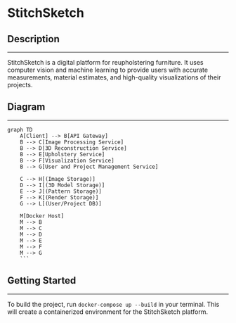 # StitchSketch

## Description
------------------

StitchSketch is a digital platform for reupholstering furniture. It uses computer vision and machine learning to provide users with accurate measurements, material estimates, and high-quality visualizations of their projects.

## Diagram
------------------

````mermaid
graph TD
    A[Client] --> B[API Gateway]
    B --> C[Image Processing Service]
    B --> D[3D Reconstruction Service]
    B --> E[Upholstery Service]
    B --> F[Visualization Service]
    B --> G[User and Project Management Service]

    C --> H[(Image Storage)]
    D --> I[(3D Model Storage)]
    E --> J[(Pattern Storage)]
    F --> K[(Render Storage)]
    G --> L[(User/Project DB)]

    M[Docker Host]
    M --> B
    M --> C
    M --> D
    M --> E
    M --> F
    M --> G
    ```
````

## Getting Started
------------------

To build the project, run `docker-compose up --build` in your terminal. This will create a containerized environment for the StitchSketch platform.
